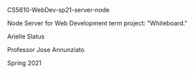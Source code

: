 CS5610-WebDev-sp21-server-node

Node Server for Web Development term project: "Whiteboard."

Arielle Slatus

Professor Jose Annunziato

Spring 2021
